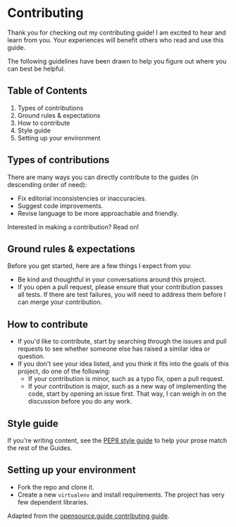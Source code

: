 # Contributing
Thank you for checking out my contributing guide! I am excited to hear and learn from you. Your experiences will 
benefit others who read and use this guide.

The following guidelines have been drawn to help you figure out where you can best be helpful.

## Table of Contents
1. Types of contributions
2. Ground rules & expectations
3. How to contribute
4. Style guide
5. Setting up your environment

## Types of contributions 
There are many ways you can directly contribute to the guides (in descending order of need):

* Fix editorial inconsistencies or inaccuracies.
* Suggest code improvements.
* Revise language to be more approachable and friendly.

Interested in making a contribution? Read on!

## Ground rules & expectations
Before you get started, here are a few things I expect from you:

* Be kind and thoughtful in your conversations around this project.
* If you open a pull request, please ensure that your contribution passes all tests. If there are test failures, you 
will need to address them before I can merge your contribution.
    
## How to contribute
* If you'd like to contribute, start by searching through the issues and pull requests to see whether someone else has 
raised a similar idea or question.
* If you don't see your idea listed, and you think it fits into the goals of this project, do one of the following:
    * If your contribution is minor, such as a typo fix, open a pull request.
    * If your contribution is major, such as a new way of implementing the code, start by opening an issue first. 
    That way, I can weigh in on the discussion before you do any work.

## Style guide
If you're writing content, see the [PEP8 style guide](https://www.python.org/dev/peps/pep-0008/) to help your prose 
match the rest of the Guides.

## Setting up your environment
* Fork the repo and clone it.
* Create a new `virtualenv` and install requirements. The project has very few dependent libraries.

Adapted from the [opensource.guide contributing guide](https://github.com/github/opensource.guide/blob/master/CONTRIBUTING.md).
